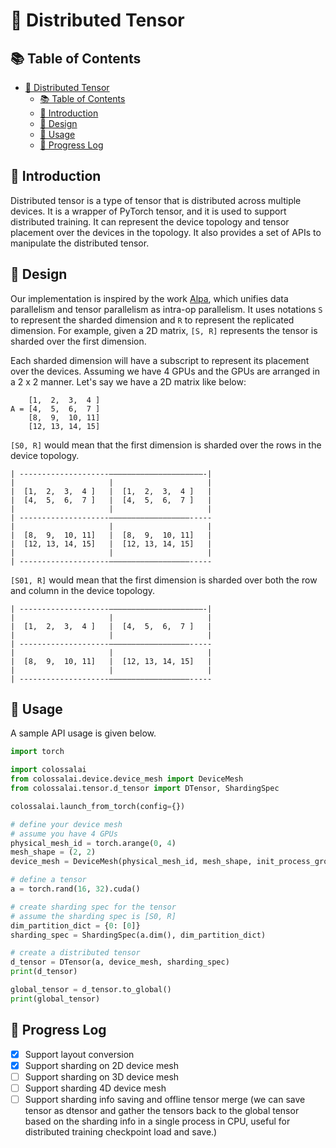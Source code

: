 # 🔢 Distributed Tensor

## 📚 Table of Contents

- [🔢 Distributed Tensor](#-distributed-tensor)
  - [📚 Table of Contents](#-table-of-contents)
  - [🔗 Introduction](#-introduction)
  - [📝 Design](#-design)
  - [🔨 Usage](#-usage)
  - [🎈 Progress Log](#-progress-log)

## 🔗 Introduction

Distributed tensor is a type of tensor that is distributed across multiple devices. It is a wrapper of PyTorch tensor, and it is used to support distributed training.
It can represent the device topology and tensor placement over the devices in the topology. It also provides a set of APIs to manipulate the distributed tensor.

## 📝 Design

Our implementation is inspired by the work [Alpa](https://arxiv.org/abs/2201.12023), which unifies data parallelism and tensor parallelism as intra-op parallelism. It uses notations `S` to represent the sharded dimension and `R` to represent the replicated dimension. For example, given a 2D matrix, `[S, R]` represents the tensor is sharded over the first dimension.

Each sharded dimension will have a subscript to represent its placement over the devices. Assuming we have 4 GPUs and the GPUs are arranged in a 2 x 2 manner. Let's say we have a 2D matrix like below:


```text
    [1,  2,  3,  4 ]
A = [4,  5,  6,  7 ]
    [8,  9,  10, 11]
    [12, 13, 14, 15]
```

`[S0, R]` would mean that the first dimension is sharded over the rows in the device topology.

```text
| --------------------—————————————————————-|
|                     |                     |
|  [1,  2,  3,  4 ]   |  [1,  2,  3,  4 ]   |
|  [4,  5,  6,  7 ]   |  [4,  5,  6,  7 ]   |
|                     |                     |
| --------------------——————————————————-----
|                     |                     |
|  [8,  9,  10, 11]   |  [8,  9,  10, 11]   |
|  [12, 13, 14, 15]   |  [12, 13, 14, 15]   |
|                     |                     |
| --------------------——————————————————-----
```

`[S01, R]` would mean that the first dimension is sharded over both the row and column in the device topology.

```text
| --------------------—————————————————————-|
|                     |                     |
|  [1,  2,  3,  4 ]   |  [4,  5,  6,  7 ]   |
|                     |                     |
| --------------------——————————————————-----
|                     |                     |
|  [8,  9,  10, 11]   |  [12, 13, 14, 15]   |
|                     |                     |
| --------------------——————————————————-----
```

## 🔨 Usage

A sample API usage is given below.

```python
import torch

import colossalai
from colossalai.device.device_mesh import DeviceMesh
from colossalai.tensor.d_tensor import DTensor, ShardingSpec

colossalai.launch_from_torch(config={})

# define your device mesh
# assume you have 4 GPUs
physical_mesh_id = torch.arange(0, 4)
mesh_shape = (2, 2)
device_mesh = DeviceMesh(physical_mesh_id, mesh_shape, init_process_group=True)

# define a tensor
a = torch.rand(16, 32).cuda()

# create sharding spec for the tensor
# assume the sharding spec is [S0, R]
dim_partition_dict = {0: [0]}
sharding_spec = ShardingSpec(a.dim(), dim_partition_dict)

# create a distributed tensor
d_tensor = DTensor(a, device_mesh, sharding_spec)
print(d_tensor)

global_tensor = d_tensor.to_global()
print(global_tensor)
```


## 🎈 Progress Log

- [x] Support layout conversion
- [x] Support sharding on 2D device mesh
- [ ] Support sharding on 3D device mesh
- [ ] Support sharding 4D device mesh
- [ ] Support sharding info saving and offline tensor merge (we can save tensor as dtensor and gather the tensors back to the global tensor based on the sharding info in a single process in CPU, useful for distributed training checkpoint load and save.)
